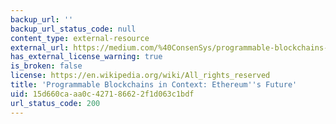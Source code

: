 ```yaml
---
backup_url: ''
backup_url_status_code: null
content_type: external-resource
external_url: https://medium.com/%40ConsenSys/programmable-blockchains-in-context-ethereum-s-future-cd8451eb421e
has_external_license_warning: true
is_broken: false
license: https://en.wikipedia.org/wiki/All_rights_reserved
title: 'Programmable Blockchains in Context: Ethereum''s Future'
uid: 15d660ca-aa0c-4271-8662-2f1d063c1bdf
url_status_code: 200
---
```

